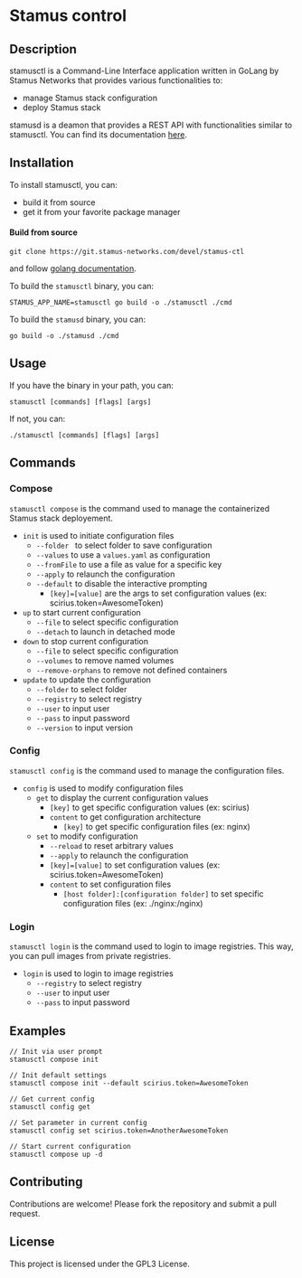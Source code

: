 # Stamus control

## Description
stamusctl is a Command-Line Interface application written in GoLang by Stamus Networks that provides various functionalities to:
- manage Stamus stack configuration
- deploy Stamus stack

stamusd is a deamon that provides a REST API with functionalities similar to stamusctl.
You can find its documentation [here](./cmd/daemon/docs/swagger.json).

## Installation
To install stamusctl, you can:
- build it from source
- get it from your favorite package manager

#### Build from source
```
git clone https://git.stamus-networks.com/devel/stamus-ctl
```
and follow [golang documentation](https://go.dev/doc/tutorial/compile-install).

To build the `stamusctl` binary, you can:
```shell
STAMUS_APP_NAME=stamusctl go build -o ./stamusctl ./cmd
```

To build the `stamusd` binary, you can:
```shell
go build -o ./stamusd ./cmd
```

## Usage
If you have the binary in your path, you can:
```
stamusctl [commands] [flags] [args]
```
If not, you can:
```
./stamusctl [commands] [flags] [args]
```

## Commands

### Compose
`stamusctl compose` is the command used to manage the containerized Stamus stack deployement.

- `init` is used to initiate configuration files
  - `--folder ` to select folder to save configuration
  - `--values` to use a `values.yaml` as configuration
  - `--fromFile` to use a file as value for a specific key
  - `--apply` to relaunch the configuration
  - `--default` to disable the interactive prompting
    - `[key]=[value]` are the args to set configuration values (ex: scirius.token=AwesomeToken)
- `up` to start current configuration
  - `--file` to select specific configuration
  - `--detach` to launch in detached mode
- `down` to stop current configuration
  - `--file` to select specific configuration
  - `--volumes` to remove named volumes
  - `--remove-orphans` to remove not defined containers
- `update` to update the configuration
  - `--folder` to select folder
  - `--registry` to select registry
  - `--user` to input user
  - `--pass` to input password
  - `--version` to input version

### Config
`stamusctl config` is the command used to manage the configuration files.

- `config` is used to modify configuration files
  - `get` to display the current configuration values
    - `[key]` to get specific configuration values (ex: scirius)
    - `content` to get configuration architecture
      - `[key]` to get specific configuration files (ex: nginx)
  - `set` to modify configuration
    - `--reload` to reset arbitrary values
    - `--apply` to relaunch the configuration
    - `[key]=[value]` to set configuration values (ex: scirius.token=AwesomeToken)
    - `content` to set configuration files
      - `[host folder]:[configuration folder]` to set specific configuration files (ex: ./nginx:/nginx)

### Login
`stamusctl login` is the command used to login to image registries.
This way, you can pull images from private registries.

- `login` is used to login to image registries
  - `--registry` to select registry
  - `--user` to input user
  - `--pass` to input password


## Examples
```
// Init via user prompt
stamusctl compose init

// Init default settings
stamusctl compose init --default scirius.token=AwesomeToken

// Get current config
stamusctl config get

// Set parameter in current config
stamusctl config set scirius.token=AnotherAwesomeToken

// Start current configuration
stamusctl compose up -d
```

## Contributing
Contributions are welcome! Please fork the repository and submit a pull request.

## License
This project is licensed under the GPL3 License.